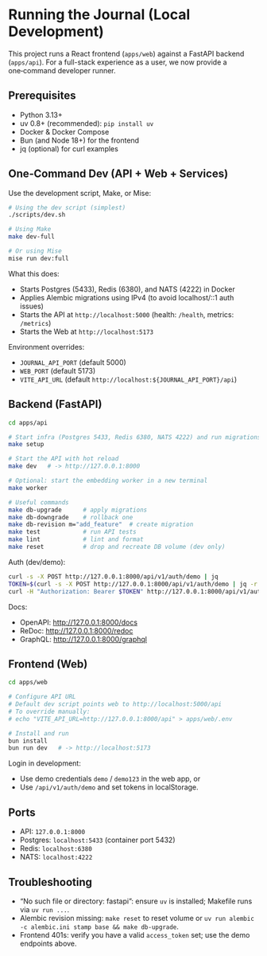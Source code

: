 # Running the Journal (Local Development)

This project runs a React frontend (`apps/web`) against a FastAPI backend (`apps/api`). For a full-stack experience as a user, we now provide a one‑command developer runner.

## Prerequisites

- Python 3.13+
- uv 0.8+ (recommended): `pip install uv`
- Docker & Docker Compose
- Bun (and Node 18+) for the frontend
- jq (optional) for curl examples

## One‑Command Dev (API + Web + Services)

Use the development script, Make, or Mise:

```bash
# Using the dev script (simplest)
./scripts/dev.sh

# Using Make
make dev-full

# Or using Mise
mise run dev:full
```

What this does:

- Starts Postgres (5433), Redis (6380), and NATS (4222) in Docker
- Applies Alembic migrations using IPv4 (to avoid localhost/::1 auth issues)
- Starts the API at `http://localhost:5000` (health: `/health`, metrics: `/metrics`)
- Starts the Web at `http://localhost:5173`

Environment overrides:

- `JOURNAL_API_PORT` (default 5000)
- `WEB_PORT` (default 5173)
- `VITE_API_URL` (default `http://localhost:${JOURNAL_API_PORT}/api`)

## Backend (FastAPI)

```bash
cd apps/api

# Start infra (Postgres 5433, Redis 6380, NATS 4222) and run migrations
make setup

# Start the API with hot reload
make dev   # -> http://127.0.0.1:8000

# Optional: start the embedding worker in a new terminal
make worker

# Useful commands
make db-upgrade      # apply migrations
make db-downgrade    # rollback one
make db-revision m="add_feature"  # create migration
make test            # run API tests
make lint            # lint and format
make reset           # drop and recreate DB volume (dev only)
```

Auth (dev/demo):

```bash
curl -s -X POST http://127.0.0.1:8000/api/v1/auth/demo | jq
TOKEN=$(curl -s -X POST http://127.0.0.1:8000/api/v1/auth/demo | jq -r .access_token)
curl -H "Authorization: Bearer $TOKEN" http://127.0.0.1:8000/api/v1/auth/me | jq
```

Docs:

- OpenAPI: <http://127.0.0.1:8000/docs>
- ReDoc: <http://127.0.0.1:8000/redoc>
- GraphQL: <http://127.0.0.1:8000/graphql>

## Frontend (Web)

```bash
cd apps/web

# Configure API URL
# Default dev script points web to http://localhost:5000/api
# To override manually:
# echo "VITE_API_URL=http://127.0.0.1:8000/api" > apps/web/.env

# Install and run
bun install
bun run dev   # -> http://localhost:5173
```

Login in development:

- Use demo credentials `demo` / `demo123` in the web app, or
- Use `/api/v1/auth/demo` and set tokens in localStorage.

## Ports

- API: `127.0.0.1:8000`
- Postgres: `localhost:5433` (container port 5432)
- Redis: `localhost:6380`
- NATS: `localhost:4222`

## Troubleshooting

- “No such file or directory: fastapi”: ensure `uv` is installed; Makefile runs via `uv run ...`.
- Alembic revision missing: `make reset` to reset volume or `uv run alembic -c alembic.ini stamp base && make db-upgrade`.
- Frontend 401s: verify you have a valid `access_token` set; use the demo endpoints above.
